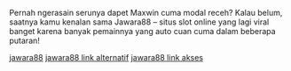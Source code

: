 Pernah ngerasain serunya dapet Maxwin cuma modal receh?
Kalau belum, saatnya kamu kenalan sama Jawara88 – situs slot online yang lagi viral banget karena banyak pemainnya yang auto cuan cuma dalam beberapa putaran!

<a href="https://jawara88fun.space" rel="nofollow ugc">jawara88</a>
<a href="https://jawara88fun.space" rel="nofollow ugc">jawara88 link alternatif</a>
<a href="https://jawara88fun.space" rel="nofollow ugc">jawara88 link akses</a>
